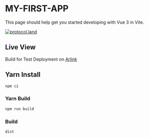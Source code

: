 # MY-FIRST-APP

This page should help get you started developing with Vue 3 in Vite.

[![protocol.land](https://arweave.net/eZp8gOeR8Yl_cyH9jJToaCrt2He1PHr0pR4o-mHbEcY)](https://protocol.land/#/repository/<REPO_ID>)

## Live View

Build for Test Deployment on [Arlink](https://arlink.arweave.net)

## Yarn Install

```sh
npm ci
```

### Yarn Build

```sh
npm run build
```

### Build
```sh
dist
```
